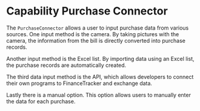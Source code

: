 # Capability Purchase Connector

The `PurchaseConnector` allows a user to input purchase data from various sources.
One input method is the camera.
By taking pictures with the camera, the information from the bill is directly converted into purchase records.

Another input method is the Excel list.
By importing data using an Excel list, the purchase records are automatically created.

The third data input method is the API, which allows developers to connect their own programs to FinanceTracker and exchange data.

Lastly there is a manual option.
This option allows users to manually enter the data for each purchase.
